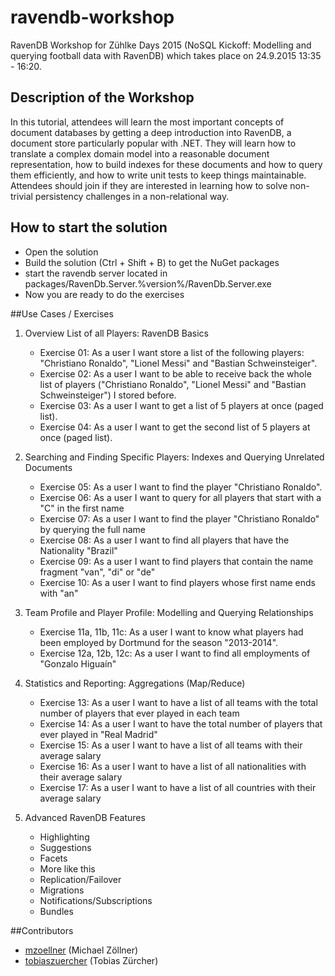 # ravendb-workshop
RavenDB Workshop for Zühlke Days 2015 (NoSQL Kickoff: Modelling and querying football data with RavenDB) which takes place on 24.9.2015 13:35 - 16:20.

## Description of the Workshop
In this tutorial, attendees will learn the most important concepts of document databases by getting a deep introduction into RavenDB, a document store particularly popular with .NET. They will learn how to translate a complex domain model into a reasonable document representation, how to build indexes for these documents and how to query them efficiently, and how to write unit tests to keep things maintainable. Attendees should join if they are interested in learning how to solve non-trivial persistency challenges in a non-relational way.

## How to start the solution
* Open the solution
* Build the solution (Ctrl + Shift + B) to get the NuGet packages
* start the ravendb server located in packages/RavenDb.Server.%version%/RavenDb.Server.exe
* Now you are ready to do the exercises

##Use Cases / Exercises

1. Overview List of all Players: RavenDB Basics
	* Exercise 01: As a user I want store a list of the following players: "Christiano Ronaldo", "Lionel Messi" and "Bastian Schweinsteiger".
	* Exercise 02: As a user I want to be able to receive back the whole list of players ("Christiano Ronaldo", "Lionel Messi" and "Bastian Schweinsteiger") I stored before. 
	* Exercise 03: As a user I want to get a list of 5 players at once (paged list).
	* Exercise 04: As a user I want to get the second list of 5 players at once (paged list).
3. Searching and Finding Specific Players: Indexes and Querying Unrelated Documents
	* Exercise 05: As a user I want to find the player "Christiano Ronaldo".
	* Exercise 06: As a user I want to query for all players that start with a "C" in the first name
	* Exercise 07: As a user I want to find the player "Christiano Ronaldo" by querying the full name
	* Exercise 08: As a user I want to find all players that have the Nationality "Brazil"
	* Exercise 09: As a user I want to find players that contain the name fragment "van", "di" or "de"
	* Exercise 10: As a user I want to find players whose first name ends with "an"
4. Team Profile and Player Profile: Modelling and Querying Relationships
	* Exercise 11a, 11b, 11c: As a user I want to know what players had been employed by Dortmund for the season "2013-2014". 
	* Exercise 12a, 12b, 12c: As a user I want to find all employments of "Gonzalo Higuaín"
5. Statistics and Reporting: Aggregations (Map/Reduce)
	* Exercise 13: As a user I want to have a list of all teams with the total number of players that ever played in each team
	* Exercise 14: As a user I want to have the total number of players that ever played in "Real Madrid"
	* Exercise 15: As a user I want to have a list of all teams with their average salary
	* Exercise 16: As a user I want to have a list of all nationalities with their average salary
	* Exercise 17: As a user I want to have a list of all countries with their average salary

6. Advanced RavenDB Features
	* Highlighting
	* Suggestions
	* Facets
	* More like this
	* Replication/Failover
	* Migrations
	* Notifications/Subscriptions
	* Bundles

##Contributors
- [mzoellner](https://github.com/mzoellner) (Michael Zöllner)
- [tobiaszuercher](https://github.com/tobiaszuercher) (Tobias Zürcher)
